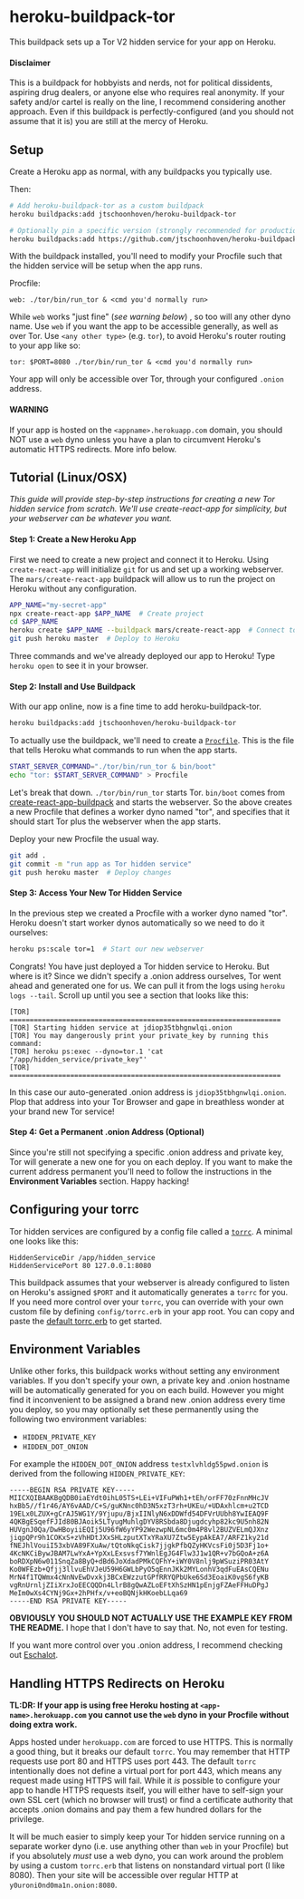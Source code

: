 # heroku-buildpack-tor

This buildpack sets up a Tor V2 hidden service for your app on Heroku.

#### Disclaimer

This is a buildpack for hobbyists and nerds, not for political dissidents, aspiring drug dealers, or anyone else who requires real anonymity. If your safety and/or cartel is really on the line, I recommend considering another approach. Even if this buildpack is perfectly-configured (and you should not assume that it is) you are still at the mercy of Heroku.

## Setup

Create a Heroku app as normal, with any buildpacks you typically use.

Then:

```sh
# Add heroku-buildpack-tor as a custom buildpack
heroku buildpacks:add jtschoonhoven/heroku-buildpack-tor

# Optionally pin a specific version (strongly recommended for production)
heroku buildpacks:add https://github.com/jtschoonhoven/heroku-buildpack-tor.git#v1.0.0
```

With the buildpack installed, you'll need to modify your Procfile such that the hidden service will be setup when the app runs.

Procfile:

```
web: ./tor/bin/run_tor & <cmd you'd normally run>
```

While `web` works "just fine" (*see warning below*) , so too will any other dyno name. Use `web` if you want the app to be accessible generally, as well as over Tor. Use `<any other type>` (e.g. `tor`), to avoid Heroku's router routing to your app like so:

```
tor: $PORT=8080 ./tor/bin/run_tor & <cmd you'd normally run>
```

Your app will only be accessible over Tor, through your configured `.onion` address.

#### WARNING
If your app is hosted on the `<appname>.herokuapp.com` domain, you should NOT use a `web` dyno unless you have a plan to circumvent Heroku's automatic HTTPS redirects. More info below.

## Tutorial (Linux/OSX)

*This guide will provide step-by-step instructions for creating a new Tor hidden service from scratch. We'll use create-react-app for simplicity, but your webserver can be whatever you want.*

#### Step 1: Create a New Heroku App

First we need to create a new project and connect it to Heroku. Using `create-react-app` will initialize `git` for us and set up a working webserver. The `mars/create-react-app` buildpack will allow us to run the project on Heroku without any configuration.

```sh
APP_NAME="my-secret-app"
npx create-react-app $APP_NAME  # Create project
cd $APP_NAME
heroku create $APP_NAME --buildpack mars/create-react-app  # Connect to Heroku
git push heroku master  # Deploy to Heroku
```

Three commands and we've already deployed our app to Heroku! Type `heroku open` to see it in your browser.

#### Step 2: Install and Use Buildpack

With our app online, now is a fine time to add heroku-buildpack-tor.

```sh
heroku buildpacks:add jtschoonhoven/heroku-buildpack-tor
```

To actually use the buildpack, we'll need to create a [`Procfile`](https://devcenter.heroku.com/articles/procfile). This is the file that tells Heroku what commands to run when the app starts.

```sh
START_SERVER_COMMAND="./tor/bin/run_tor & bin/boot"
echo "tor: $START_SERVER_COMMAND" > Procfile
```

Let's break that down. `./tor/bin/run_tor` starts Tor. `bin/boot` comes from [create-react-app-buildpack](https://github.com/mars/create-react-app-buildpack#procfile) and starts the webserver. So the above creates a new Procfile that defines a worker dyno named "tor", and specifies that it should start Tor plus the webserver when the app starts.

Deploy your new Procfile the usual way.

```sh
git add .
git commit -m "run app as Tor hidden service"
git push heroku master  # Deploy changes
```

#### Step 3: Access Your New Tor Hidden Service

In the previous step we created a Procfile with a worker dyno named "tor". Heroku doesn't start worker dynos automatically so we need to do it ourselves:

```sh
heroku ps:scale tor=1  # Start our new webserver
```

Congrats! You have just deployed a Tor hidden service to Heroku. But where is it? Since we didn't specify a .onion address ourselves, Tor went ahead and generated one for us. We can pull it from the logs using `heroku logs --tail`. Scroll up until you see a section that looks like this:

```
[TOR] ===================================================================
[TOR] Starting hidden service at jdiop35tbhgnwlqi.onion
[TOR] You may dangerously print your private_key by running this command:
[TOR] heroku ps:exec --dyno=tor.1 'cat "/app/hidden_service/private_key"'
[TOR] ===================================================================
```

In this case our auto-generated .onion address is `jdiop35tbhgnwlqi.onion`. Plop that address into your Tor Browser and gape in breathless wonder at your brand new Tor service!

#### Step 4: Get a Permanent .onion Address (Optional)

Since you're still not specifying a specific .onion address and private key, Tor will generate a new one for you on each deploy. If you want to make the current address permanent you'll need to follow the instructions in the **Environment Variables** section. Happy hacking!

## Configuring your torrc

Tor hidden services are configured by a config file called a [`torrc`](https://github.com/torproject/tor/blob/master/src/config/torrc.sample.in). A minimal one looks like this:

```
HiddenServiceDir /app/hidden_service
HiddenServicePort 80 127.0.0.1:8080
```

This buildpack assumes that your webserver is already configured to listen on Heroku's assigned `$PORT` and it automatically generates a `torrc` for you. If you need more control over your `torrc`, you can override with your own custom file by defining `config/torrc.erb` in your app root. You can copy and paste the [default torrc.erb](https://github.com/jtschoonhoven/heroku-buildpack-tor/blob/master/lib/torrc.erb) to get started.

## Environment Variables

Unlike other forks, this buildpack works without setting any environment variables. If you don't specify your own, a private key and .onion hostname will be automatically generated for you on each build. However you might find it inconvenient to be assigned a brand new .onion address every time you deploy, so you may optionally set these permanently using the following two environment variables:

* `HIDDEN_PRIVATE_KEY`
* `HIDDEN_DOT_ONION`

For example the `HIDDEN_DOT_ONION` address `testxlvhldg55pwd.onion` is derived from the following `HIDDEN_PRIVATE_KEY`:

```
-----BEGIN RSA PRIVATE KEY-----
MIICXQIBAAKBgQDB0iaEYdt0ihL05TS+LEi+VIFuPWh1+tEh/orFF70zFnnMHcJV
hxBb5//f1r46/AY6vAAD/C+S/guKNnc0hD3N5xzT3rh+UKEu/+UDAxhlcm+u2TCD
19ELx0LZUX+gCrAJ5WG1Y/9Yjupu/BjxIINlyN6xDDWfd54DFVrUUbh8YwIEAQ9F
4QKBgESqefFJId80BJAoik5LTyugMuhlgDYV8RSbda8Djugdcyhp82kc9U5nh82N
HUVgnJ0Qa/DwHBoyiiEQIj5U96fW6yYP92WezwpNL6mc0m4P8vl2BUZVELmQJXnz
jiqpQPr9h1COKxS+zVhHDtJXxSHLzputXTxYRaXU7Ztw5EypAkEA7/ARFZ1ky21d
fNEJhlVouiI53xbVA89FXuAw/tQtoNkqCisk7jjgkPfbQZyHKVcsFi0j5D3Fj1o+
4KcNKCiBywJBAM7LwYxA+YpXxLExsvsf7YWnlEgJG4Flw3J1w1QR+v7bGQoA+z6A
boRDXpN6w011SnqZa8ByQ+dBd6JoXdadPMkCQFhY+iWY0V8nlj9pWSuziPR03AtY
Ko0WFEzb+Qfjj3llvuEhVJeU59H6GWLbPyO5qEnnJKk2MYLonhV3qdFuEAsCQENu
MrN4f1TQWmx4cNnNvEwDvxkj3BCxEWzzutGPfRRYQPbUke6Sd3EoaiK0vgS6fyKB
vgRnUrnljZIiXrxJoEECQQDn4LlrB8gQwAZLoEFtXhSzHN1pEnjgFZAeFFHuDPgJ
MeIm0wXs4CYNj9Gx+2hPHfx/v+eoBQNjkHKoebLLqa69
-----END RSA PRIVATE KEY-----
```

**OBVIOUSLY YOU SHOULD NOT ACTUALLY USE THE EXAMPLE KEY FROM THE README.** I hope that I don't have to say that. No, not even for testing.

If you want more control over you .onion address, I recommend checking out [Eschalot](https://github.com/ReclaimYourPrivacy/eschalot).

## Handling HTTPS Redirects on Heroku

**TL:DR: If your app is using free Heroku hosting at `<app-name>.herokuapp.com` you cannot use the `web` dyno in your Procfile without doing extra work.**

Apps hosted under `herokuapp.com` are forced to use HTTPS. This is normally a good thing, but it breaks our default `torrc`. You may remember that HTTP requests use port 80 and HTTPS uses port 443. The default `torrc` intentionally does not define a virtual port for port 443, which means any request made using HTTPS will fail. While it _is_ possible to configure your app to handle HTTPS requests itself, you will either have to self-sign your own SSL cert (which no browser will trust) or find a certificate authority that accepts .onion domains and pay them a few hundred dollars for the privilege.

It will be much easier to simply keep your Tor hidden service running on a separate worker dyno (i.e. use anything other than `web` in your Procfile) but if you absolutely _must_ use a web dyno, you can work around the problem by using a custom `torrc.erb` that listens on nonstandard virtual port (I like 8080). Then your site will be accessible over regular HTTP at `y0uroni0nd0ma1n.onion:8080`.
